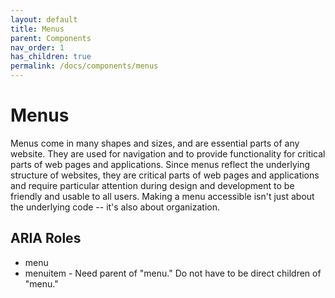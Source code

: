 ```yaml
---
layout: default
title: Menus
parent: Components
nav_order: 1
has_children: true
permalink: /docs/components/menus
---
```


# Menus

Menus come in many shapes and sizes, and are essential parts of any website. They are used for navigation and to provide functionality for critical parts of web pages and applications. Since menus reflect the underlying structure of websites, they are critical parts of web pages and applications and require particular attention during design and development to be friendly and usable to all users. Making a menu accessible isn't just about the underlying code -- it's also about organization.

## ARIA Roles
-	menu
-	menuitem - Need parent of "menu." Do not have to be direct children of "menu."
